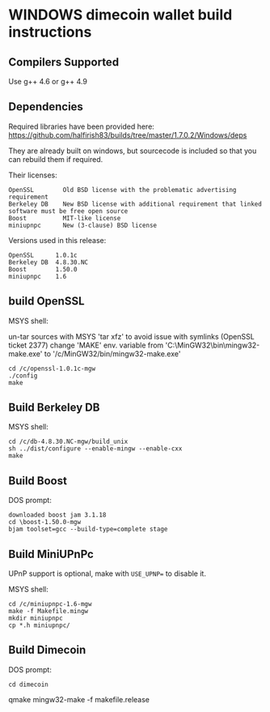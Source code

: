 WINDOWS dimecoin wallet build instructions
===========================================

Compilers Supported
-------------------
Use g++ 4.6 or g++ 4.9


Dependencies
------------
Required libraries have been provided here: https://github.com/halfirish83/builds/tree/master/1.7.0.2/Windows/deps

They are already built on windows, but sourcecode is included so that you can rebuild them if required.

Their licenses:

	OpenSSL        Old BSD license with the problematic advertising requirement
	Berkeley DB    New BSD license with additional requirement that linked software must be free open source
	Boost          MIT-like license
	miniupnpc      New (3-clause) BSD license

Versions used in this release:

	OpenSSL      1.0.1c
	Berkeley DB  4.8.30.NC
	Boost        1.50.0
	miniupnpc    1.6


build OpenSSL
-------
MSYS shell:

un-tar sources with MSYS 'tar xfz' to avoid issue with symlinks (OpenSSL ticket 2377)
change 'MAKE' env. variable from 'C:\MinGW32\bin\mingw32-make.exe' to '/c/MinGW32/bin/mingw32-make.exe'

	cd /c/openssl-1.0.1c-mgw
	./config
	make

Build Berkeley DB
-----------
MSYS shell:

	cd /c/db-4.8.30.NC-mgw/build_unix
	sh ../dist/configure --enable-mingw --enable-cxx
	make

Build Boost
-----
DOS prompt:

	downloaded boost jam 3.1.18
	cd \boost-1.50.0-mgw
	bjam toolset=gcc --build-type=complete stage

Build MiniUPnPc
---------
UPnP support is optional, make with `USE_UPNP=` to disable it.

MSYS shell:

	cd /c/miniupnpc-1.6-mgw
	make -f Makefile.mingw
	mkdir miniupnpc
	cp *.h miniupnpc/

Build Dimecoin
-------
DOS prompt:

	cd dimecoin
  qmake
	mingw32-make -f makefile.release
